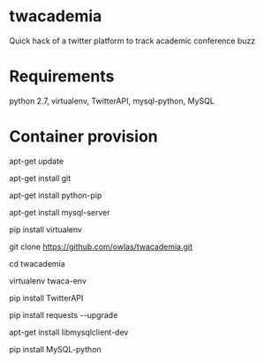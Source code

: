 # twacademia
Quick hack of a twitter platform to track academic conference buzz

# Requirements
python 2.7,
virtualenv,
TwitterAPI,
mysql-python,
MySQL

# Container provision
apt-get update

apt-get install git

apt-get install python-pip

apt-get install mysql-server

pip install virtualenv

git clone https://github.com/owlas/twacademia.git

cd twacademia

virtualenv twaca-env

pip install TwitterAPI

pip install requests --upgrade

apt-get install libmysqlclient-dev

pip install MySQL-python
